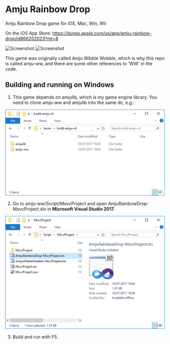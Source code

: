 # Amju Rainbow Drop
Amju Rainbow Drop game for iOS, Mac, Win, Wii

On the iOS App Store: https://itunes.apple.com/us/app/amju-rainbow-drop/id866202023?mt=8

![Screenshot](http://a2.mzstatic.com/us/r30/Purple/v4/4e/02/47/4e024767-c52c-0f57-f243-f58d2e9c7084/screen568x568.jpeg)   ![Screenshot](http://a3.mzstatic.com/us/r30/Purple/v4/f0/ed/96/f0ed96b4-8277-5eac-d89c-4beeafb75ffe/screen568x568.jpeg)

This game was originally called Amju Wibble Wobble, which is why this repo is called amju-ww, and there are some other references to 'WW' in the code.

## Building and running on Windows

1. This game depends on amjulib, which is my game engine library. You need to clone amju-ww and amjulib into the same dir, e.g.:

![Screenshot](Docs/windows-build-1.png)

2. Go to amju-ww/Script/MsvcProject and open AmjuRainbowDrop-MsvcProject.sln in <b>Microsoft Visual Studio 2017</b>.

![Screenshot](Docs/windows-build-2.png)

3. Build and run with F5.

